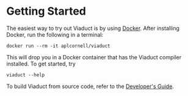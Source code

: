 # Getting Started

The easiest way to try out Viaduct is by using [Docker](https://docs.docker.com/get-docker/). After installing Docker,
run the following in a terminal:

```shell
docker run --rm -it aplcornell/viaduct
```

This will drop you in a Docker container that has the Viaduct compiler installed. To get started, try

```shell
viaduct --help
```

To build Viaduct from source code, refer to the [Developer's Guide](developer-guide/building.md).

